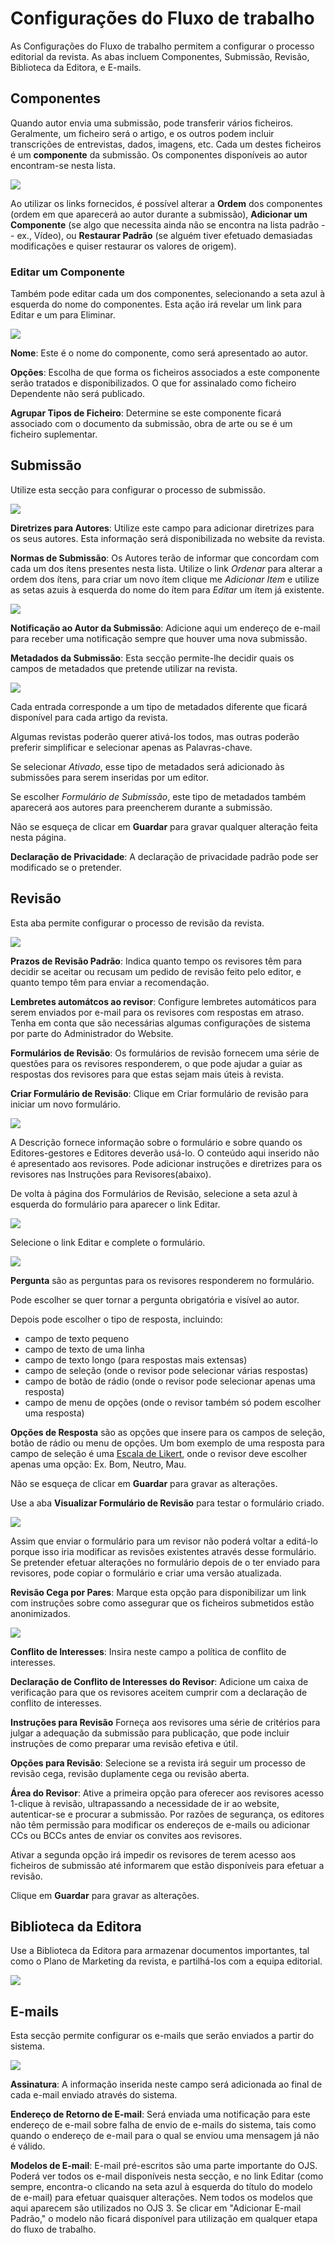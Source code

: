 # Configurações do Fluxo de trabalho


As Configurações do Fluxo de trabalho permitem a configurar o processo editorial da revista. As abas  incluem Componentes, Submissão, Revisão, Biblioteca da Editora, e E-mails.


## Componentes


Quando autor envia uma submissão, pode transferir vários ficheiros. Geralmente, um ficheiro será o artigo, e os outros podem incluir transcrições de entrevistas, dados, imagens, etc. Cada um destes ficheiros é um **componente** da submissão. Os componentes disponíveis ao autor encontram-se nesta lista.


![](/assets/learning-ojs3.1-jm-settings-workflow-comp.PNG)


Ao utilizar os links fornecidos, é possível alterar a **Ordem** dos componentes \(ordem em que aparecerá ao autor durante a submissão\), **Adicionar um Componente** \(se algo que necessita ainda não se encontra na lista padrão -- ex., Vídeo\), ou **Restaurar Padrão** \(se alguém tiver efetuado demasiadas modificações e quiser restaurar os valores de origem\).

### Editar um Componente


Também pode editar cada um dos componentes, selecionando a seta azul à esquerda do nome do componentes. Esta ação irá revelar um link para Editar e um para Eliminar. 

![](/assets/learning-ojs3.1-jm-settings-workflow-comp-edit.PNG)


**Nome**: Este é o nome do componente, como será apresentado ao autor.

**Opções**: Escolha de que forma os ficheiros associados a este componente serão tratados e disponibilizados. O que for assinalado como ficheiro Dependente não será publicado.

**Agrupar Tipos de Ficheiro**: Determine se este componente ficará associado com o documento da submissão, obra de arte ou se é um ficheiro suplementar. 


## Submissão


Utilize esta secção para configurar o processo de submissão.

![](/assets/learning-ojs3.1-jm-settings-workflow-submission.PNG)


**Diretrizes para Autores**: Utilize este campo para adicionar diretrizes para os seus autores. Esta informação será disponibilizada no website da revista.


**Normas de Submissão**: Os Autores terão de informar que concordam com cada um dos ítens presentes nesta lista. Utilize o link _Ordenar_ para alterar a ordem dos ítens, para criar um novo ítem clique me _Adicionar Item_ e utilize as setas azuis à esquerda do nome do ítem para _Editar_ um ítem já existente.


![](learning-ojs-3-settings-workflow-settings-components-edit-item-edit.png)


**Notificação ao Autor da Submissão**: Adicione aqui um endereço de e-mail para receber uma notificação sempre que houver uma nova submissão.


**Metadados da Submissão**: Esta secção permite-lhe decidir quais os campos de metadados que pretende utilizar na revista.

![](learning-ojs-3-settings-workflow-settings-submission-submission-metadata.png)


Cada entrada corresponde a um tipo de metadados diferente que ficará disponível para cada artigo da revista. 


Algumas revistas poderão querer ativá-los todos, mas outras poderão preferir simplificar e selecionar apenas as Palavras-chave.


Se selecionar  _Ativado_, esse tipo de metadados será adicionado às submissões para serem inseridas por um editor.


Se escolher _Formulário de Submissão_, este tipo de metadados também aparecerá aos autores para preencherem durante a submissão.

Não se esqueça de clicar em **Guardar** para gravar qualquer alteração feita nesta página.


**Declaração de Privacidade**: A declaração de privacidade padrão pode ser modificado se o pretender.


## Revisão


Esta aba permite configurar o processo de revisão da revista.

![](/assets/learning-ojs3.1-jm-settings-workflow-review.PNG)


**Prazos de Revisão Padrão**: Indica quanto tempo os revisores têm para decidir se aceitar ou recusam um pedido de revisão feito pelo editor, e quanto tempo têm para enviar a recomendação.

**Lembretes automátcos ao revisor**: Configure lembretes automáticos para serem enviados por e-mail para os revisores com respostas em atraso. Tenha em conta que são necessárias algumas configurações de sistema por parte do Administrador do Website.



**Formulários de Revisão**: Os formulários de revisão fornecem uma série de questões para os revisores responderem, o que pode ajudar a guiar as respostas dos revisores para que estas sejam mais úteis à revista.


**Criar Formulário de Revisão**: Clique em Criar formulário de revisão para iniciar um novo formulário.

![](learning-ojs-3-settings-workflow-settings-review-create.png)


A Descrição fornece informação sobre o formulário e sobre quando os Editores-gestores e Editores deverão usá-lo. O conteúdo aqui inserido não é apresentado aos revisores. Pode adicionar instruções e diretrizes para os revisores nas Instruções para Revisores\(abaixo\).


De volta à página dos Formulários de Revisão, selecione a seta azul à esquerda do formulário para aparecer o link Editar.


![](learning-ojs-3-settings-workflow-settings-review-edit1.png)


Selecione o link Editar e complete o formulário.


![](learning-ojs-3-settings-workflow-settings-review-create-items.png)


**Pergunta** são as perguntas para os revisores responderem no formulário.


Pode escolher se quer tornar a pergunta obrigatória e visível ao autor.


Depois pode escolher o tipo de resposta, incluindo: 

* campo de texto pequeno
* campo de texto de uma linha
* campo de texto longo \(para respostas mais extensas\)
* campo de seleção \(onde o revisor pode selecionar várias respostas\)
* campo de botão de rádio \(onde o revisor pode selecionar apenas uma resposta\)
* campo de menu de opções \(onde o revisor também só podem escolher uma resposta\)


**Opções de Resposta** são as opções que insere para os campos de seleção, botão de rádio ou menu de opções. Um bom exemplo de uma resposta para campo de seleção é uma [Escala de Likert](https://pt.wikipedia.org/wiki/Likert_scale), onde o revisor deve escolher apenas uma opção: Ex. Bom, Neutro, Mau.


Não se esqueça de clicar em **Guardar** para gravar as alterações.

Use a aba **Visualizar Formulário de Revisão** para testar o formulário criado.


![](learning-ojs-3-settings-workflow-settings-review-preview.png)


Assim que enviar o formulário para um revisor não poderá voltar a editá-lo porque isso iria modificar as revisões existentes através desse formulário. Se pretender efetuar alterações no formulário depois de o ter enviado para revisores, pode copiar o formulário e criar uma versão atualizada.


**Revisão Cega por Pares**: Marque esta opção para disponibilizar um link com instruções sobre como assegurar que os ficheiros submetidos estão anonimizados. 


![](learning-ojs-3-settings-workflow-settings-review2.png)


**Conflito de Interesses**: Insira neste campo a política de conflito de interesses.


**Declaração de Conflito de Interesses do Revisor**: Adicione um caixa de verificação para que os revisores aceitem cumprir com a declaração de conflito de interesses.

**Instruções para Revisão** Forneça aos revisores uma série de critérios para julgar a adequação da submissão para publicação, que pode incluir instruções de como preparar uma revisão efetiva e útil.

**Opções para Revisão**: Selecione se a revista irá seguir um processo de revisão cega, revisão duplamente cega ou revisão aberta.

**Área do Revisor**: Ative a primeira opção para oferecer aos revisores acesso 1-clique à revisão, ultrapassando a necessidade de ir ao website, autenticar-se e procurar a submissão. Por razões de segurança, os editores não têm permissão para modificar os endereços de e-mails ou adicionar CCs ou BCCs antes de enviar os convites aos revisores.

Ativar a segunda opção irá impedir os revisores de terem acesso aos ficheiros de submissão até informarem que estão disponíveis para efetuar a revisão.

Clique em **Guardar** para gravar as alterações.


## Biblioteca da Editora


Use a Biblioteca da Editora para armazenar documentos importantes, tal como o Plano de Marketing da revista, e partilhá-los com a equipa editorial.

![](/assets/learning-ojs3.1-jm-settings-workflow-publib.PNG)


## E-mails

Esta secção permite configurar os e-mails que serão enviados a partir do sistema. 

![](/assets/learning-ojs3.1-jm-settings-workflow-emails.PNG)


**Assinatura**: A informação inserida neste campo será adicionada ao final de cada e-mail enviado através do sistema.

**Endereço de Retorno de E-mail**: Será enviada uma notificação para este endereço de e-mail sobre falha de envio de e-mails do sistema, tais como quando o endereço de e-mail para o qual se enviou uma mensagem já não é válido.

**Modelos de E-mail**: E-mail pré-escritos são uma parte importante do OJS. Poderá ver todos os e-mail disponíveis nesta secção, e no link Editar \(como sempre, encontra-o clicando na seta azul à esquerda do título do modelo de e-mail\) para efetuar quaisquer alterações. Nem todos os modelos que aqui aparecem são utilizados no OJS 3. Se clicar em "Adicionar E-mail Padrão," o modelo não ficará disponível para utilização em qualquer etapa do fluxo de trabalho.

<!--stackedit_data:
eyJoaXN0b3J5IjpbLTE0ODYzMjg1OCw0MTM2NDUxMDMsLTc5Mj
kxNTA0OSwtODYzMjYzNjk2LC00MTE3OTkyNiwxNTAzODY3Mjk3
LC01MDQ0MzQyMjNdfQ==
-->